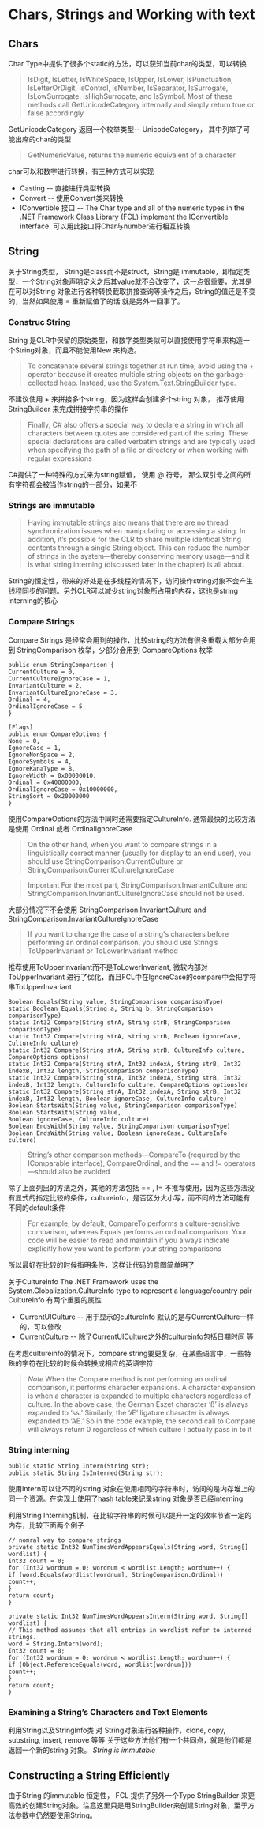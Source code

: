 # Chars, Strings and Working with text

## Chars
Char Type中提供了很多个static的方法，可以获知当前char的类型，可以转换
  > IsDigit, IsLetter, IsWhiteSpace, IsUpper, IsLower, IsPunctuation, IsLetterOrDigit, IsControl, IsNumber, IsSeparator, IsSurrogate, IsLowSurrogate, IsHighSurrogate, and IsSymbol. Most of these methods call GetUnicodeCategory internally and simply return true or false accordingly

GetUnicodeCategory 返回一个枚举类型-- UnicodeCategory， 其中列举了可能出席的char的类型

> GetNumericValue, returns the numeric equivalent of a character

char可以和数字进行转换，有三种方式可以实现
* Casting -- 直接进行类型转换
* Convert -- 使用Convert类来转换
* IConvertible 接口 -- The Char type and all of the numeric types in the .NET Framework Class Library (FCL) implement the IConvertible interface. 可以用此接口将Char与number进行相互转换

## String

关于String类型， String是class而不是struct，String是 immutable，即恒定类型，一个String对象声明定义之后其value就不会改变了，这一点很重要，尤其是在可以对String 对象进行各种转换截取拼接查询等操作之后，String的值还是不变的，当然如果使用 = 重新赋值了的话 就是另外一回事了。

### Construc String
String 是CLR中保留的原始类型，和数字类型类似可以直接使用字符串来构造一个String对象，而且不能使用New 来构造。

> To concatenate several strings together at run time, avoid using the + operator because it creates multiple string objects on the garbage-collected heap. Instead, use the System.Text.StringBuilder type.

不建议使用 + 来拼接多个string，因为这样会创建多个string 对象， 推荐使用 StringBuilder 来完成拼接字符串的操作

> Finally, C# also offers a special way to declare a string in which all characters between quotes are considered part of the string. These special declarations are called verbatim strings and are typically used when specifying the path of a file or directory or when working with regular expressions

C#提供了一种特殊的方式来为string赋值， 使用 @ 符号， 那么双引号之间的所有字符都会被当作string的一部分，如果不

### Strings are immutable

> Having immutable strings also means that there are no thread synchronization issues when manipulating or accessing a string. In addition, it’s possible for the CLR to share multiple identical String contents through a single String object. This can reduce the number of strings in the system—thereby conserving memory usage—and it is what string interning (discussed later in the chapter) is all about.

String的恒定性，带来的好处是在多线程的情况下，访问操作string对象不会产生线程同步的问题。另外CLR可以减少string对象所占用的内存，这也是string interning的核心

### Compare Strings

Compare Strings 是经常会用到的操作，比较string的方法有很多重载大部分会用到 StringComparison 枚举，少部分会用到 CompareOptions 枚举
```
public enum StringComparison {
CurrentCulture = 0,
CurrentCultureIgnoreCase = 1,
InvariantCulture = 2,
InvariantCultureIgnoreCase = 3,
Ordinal = 4,
OrdinalIgnoreCase = 5
}

[Flags]
public enum CompareOptions {
None = 0,
IgnoreCase = 1,
IgnoreNonSpace = 2,
IgnoreSymbols = 4,
IgnoreKanaType = 8,
IgnoreWidth = 0x00000010,
Ordinal = 0x40000000,
OrdinalIgnoreCase = 0x10000000,
StringSort = 0x20000000
}
```

使用CompareOptions的方法中同时还需要指定CultureInfo.
通常最快的比较方法是使用 Ordinal 或者  OrdinalIgnoreCase
> On the other hand, when you want to compare strings in a linguistically correct manner (usually for display to an end user), you should use StringComparison.CurrentCulture or StringComparison.CurrentCultureIgnoreCase

>Important For the most part, StringComparison.InvariantCulture and StringComparison.InvariantCultureIgnoreCase should not be used.

大部分情况下不会使用 StringComparison.InvariantCulture and StringComparison.InvariantCultureIgnoreCase

> If you want to change the case of a string's characters before performing an ordinal comparison, you should use String’s ToUpperInvariant or ToLowerInvariant method

推荐使用ToUpperInvariant而不是ToLowerInvariant, 微软内部对 ToUpperInvariant 进行了优化，而且FCL中在IgnoreCase的compare中会把字符串ToUpperInvariant

```
Boolean Equals(String value, StringComparison comparisonType)
static Boolean Equals(String a, String b, StringComparison comparisonType)
static Int32 Compare(String strA, String strB, StringComparison comparisonType)
static Int32 Compare(string strA, string strB, Boolean ignoreCase, CultureInfo culture)
static Int32 Compare(String strA, String strB, CultureInfo culture, CompareOptions options)
static Int32 Compare(String strA, Int32 indexA, String strB, Int32 indexB, Int32 length, StringComparison comparisonType)
static Int32 Compare(String strA, Int32 indexA, String strB, Int32 indexB, Int32 length, CultureInfo culture, CompareOptions options)er
static Int32 Compare(String strA, Int32 indexA, String strB, Int32 indexB, Int32 length, Boolean ignoreCase, CultureInfo culture)
Boolean StartsWith(String value, StringComparison comparisonType)
Boolean StartsWith(String value,
Boolean ignoreCase, CultureInfo culture)
Boolean EndsWith(String value, StringComparison comparisonType)
Boolean EndsWith(String value, Boolean ignoreCase, CultureInfo culture)
```
> String’s other comparison methods—CompareTo (required by the IComparable interface), CompareOrdinal, and the == and != operators—should also be avoided

除了上面列出的方法之外，其他的方法包括 == , !=  不推荐使用，因为这些方法没有显式的指定比较的条件，cultureinfo，是否区分大小写，而不同的方法可能有不同的default条件
> For example, by default, CompareTo performs a culture-sensitive comparison, whereas Equals performs an ordinal comparison. Your code will be easier to read and maintain if you always indicate explicitly how you want to perform your string comparisons

所以最好在比较的时候指明条件，这样让代码的意图简单明了

关于CultureInfo
The .NET Framework uses the System.Globalization.CultureInfo type to represent a language/country pair
CultureInfo 有两个重要的属性
* CurrentUICulture -- 用于显示的cultureInfo 默认的是与CurrentCulture一样的，可以修改
* CurrentCulture -- 除了CurrentUICulture之外的cultureinfo包括日期时间 等

在考虑cultureinfo的情况下，compare string要更复杂，在某些语言中，一些特殊的字符在比较的时候会转换成相应的英语字符
> *Note* When the Compare method is not performing an ordinal comparison, it performs character expansions. A character expansion is when a character is expanded to multiple characters regardless of culture. In the above case, the German Eszet character ‘ß’ is always expanded to ‘ss.’ Similarly, the ‘Æ’ ligature character is always expanded to ‘AE.’ So in the code example, the second call to Compare will always return 0 regardless of which culture I actually pass in to it

### String interning

```
public static String Intern(String str);
public static String IsInterned(String str);
```

使用Intern可以让不同的string 对象在使用相同的字符串时，访问的是内存堆上的同一个资源。在实现上使用了hash table来记录string 对象是否已经interning

利用String Interning机制，在比较字符串的时候可以提升一定的效率节省一定的内存，比较下面两个例子
```
// nomral way to compare strings
private static Int32 NumTimesWordAppearsEquals(String word, String[] wordlist) {
Int32 count = 0;
for (Int32 wordnum = 0; wordnum < wordlist.Length; wordnum++) {
if (word.Equals(wordlist[wordnum], StringComparison.Ordinal))
count++;
}
return count;
}

private static Int32 NumTimesWordAppearsIntern(String word, String[] wordlist) {
// This method assumes that all entries in wordlist refer to interned strings.
word = String.Intern(word);
Int32 count = 0;
for (Int32 wordnum = 0; wordnum < wordlist.Length; wordnum++) {
if (Object.ReferenceEquals(word, wordlist[wordnum]))
count++;
}
return count;
}
```

### Examining a String’s Characters and Text Elements

利用String以及StringInfo类 对 String对象进行各种操作，clone, copy, substring, insert, remove  等等
关于这些方法他们有一个共同点，就是他们都是返回一个新的string 对象。 *String is immutable*

## Constructing a String Efficiently

由于String 的immutable 恒定性， FCL 提供了另外一个Type StringBuilder 来更高效的创建String对象。注意这里只是用StringBuilder来创建String对象，至于方法参数中仍然要使用String。
